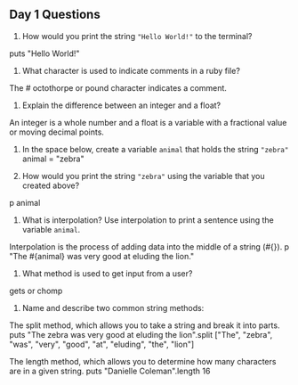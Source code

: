 ## Day 1 Questions

1. How would you print the string `"Hello World!"` to the terminal?

puts "Hello World!"

1. What character is used to indicate comments in a ruby file?

The # octothorpe or pound character indicates a comment.

1. Explain the difference between an integer and a float?

An integer is a whole number and a float is a variable with a fractional value or moving decimal points.

1. In the space below, create a variable `animal` that holds the string `"zebra"`
animal = "zebra"

1. How would you print the string `"zebra"` using the variable that you created above?

p animal

1. What is interpolation? Use interpolation to print a sentence using the variable `animal`.

Interpolation is the process of adding data into the middle of a string (#{}).
  p "The #{animal} was very good at eluding the lion."

1. What method is used to get input from a user?

gets or chomp 

1. Name and describe two common string methods:

The split method, which allows you to take a string and break it into parts.
puts "The zebra was very good at eluding the lion".split
 ["The", "zebra", "was", "very", "good", "at", "eluding", "the", "lion"]

The length method, which allows you to determine how many characters are in a given string.
puts "Danielle Coleman".length
  16
